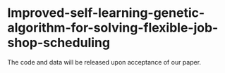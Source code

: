 # Improved-self-learning-genetic-algorithm-for-solving-flexible-job-shop-scheduling
The code and data will be released upon acceptance of our paper.
